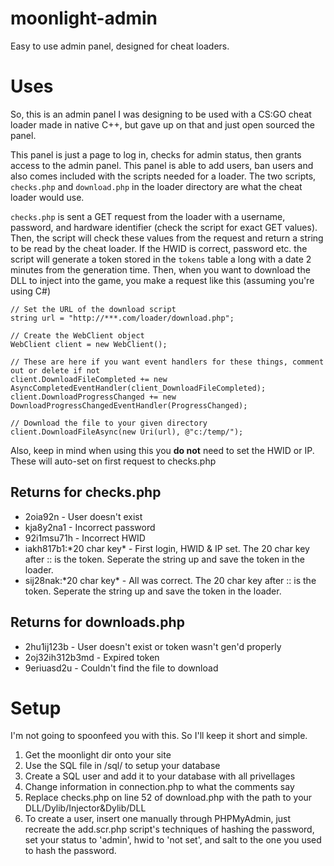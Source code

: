 # moonlight-admin
Easy to use admin panel, designed for cheat loaders.

# Uses
So, this is an admin panel I was designing to be used with a CS:GO cheat loader made in native C++, but gave up on that and just open sourced the panel. 

This panel is just a page to log in, checks for admin status, then grants access to the admin panel. This panel is able to add users, ban users and also comes included with the scripts needed for a loader. The two scripts, `checks.php` and `download.php` in the loader directory are what the cheat loader would use.

`checks.php` is sent a GET request from the loader with a username, password, and hardware identifier (check the script for exact GET values). Then, the script will check these values from the request and return a string to be read by the cheat loader. If the HWID is correct, password etc. the script will generate a token stored in the `tokens` table a long with a date 2 minutes from the generation time. Then, when you want to download the DLL to inject into the game, you make a request like this (assuming you're using C#)

```
// Set the URL of the download script
string url = "http://***.com/loader/download.php";

// Create the WebClient object
WebClient client = new WebClient();

// These are here if you want event handlers for these things, comment out or delete if not
client.DownloadFileCompleted += new AsyncCompletedEventHandler(client_DownloadFileCompleted);
client.DownloadProgressChanged += new DownloadProgressChangedEventHandler(ProgressChanged);

// Download the file to your given directory
client.DownloadFileAsync(new Uri(url), @"c:/temp/");
```

Also, keep in mind when using this you <b>do not</b> need to set the HWID or IP. These will auto-set on first request to checks.php

## Returns for checks.php
<ul>
  <li>2oia92n - User doesn't exist</li>
  <li>kja8y2na1 - Incorrect password</li>
  <li>92i1msu71h - Incorrect HWID</li>
  <li>iakh817b1:*20 char key* - First login, HWID & IP set. The 20 char key after :: is the token. Seperate the string up and save the token in the loader.</li>
  <li>sij28nak:*20 char key* - All was correct. The 20 char key after :: is the token. Seperate the string up and save the token in the loader.</li>
</ul>

## Returns for downloads.php
<ul>
  <li>2hu1ij123b - User doesn't exist or token wasn't gen'd properly</li>
  <li>2oj32ih312b3md - Expired token</li>
  <li>9eriuasd2u - Couldn't find the file to download</li>
</ul>

# Setup
I'm not going to spoonfeed you with this. So I'll keep it short and simple.

<ol>
  <li>Get the moonlight dir onto your site</li>
  <li>Use the SQL file in /sql/ to setup your database</li>
  <li>Create a SQL user and add it to your database with all privellages</li>
  <li>Change information in connection.php to what the comments say</li>
  <li>Replace checks.php on line 52 of download.php with the path to your DLL/Dylib/Injector&Dylib/DLL</li>
  <li>To create a user, insert one manually through PHPMyAdmin, just recreate the add.scr.php script's techniques of hashing the password, set your status to 'admin', hwid to 'not set', and salt to the one you used to hash the password. 
</ol>
  
